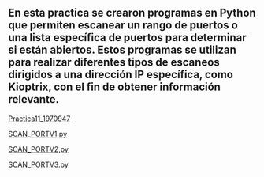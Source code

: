 ## En esta practica se crearon programas en Python que permiten escanear un rango de puertos o una lista específica de puertos para determinar si están abiertos. Estos programas se utilizan para realizar diferentes tipos de escaneos dirigidos a una dirección IP específica, como Kioptrix, con el fin de obtener información relevante.

[Practica11_1970947](https://github.com/JaRoCal/PIA_LAB_PC/blob/0c2c7678a021ceec00d1d001dcbcaf8f4ebd7432/Escaner%20de%20puertos/Practica11_1970947.py)

[SCAN_PORTV1.py](https://github.com/JaRoCal/PIA_LAB_PC/blob/7212b38d7a7d4494cdeebda42eb7870c4289f672/Escaner%20de%20puertos/SCAN_PORTV1.py)

[SCAN_PORTV2,py](https://github.com/JaRoCal/PIA_LAB_PC/blob/493203d4d297ae72d1fce144e2a8bcb40417dac7/Escaner%20de%20puertos/SCAN_PORTV2.py)

[SCAN_PORTV3.py](https://github.com/JaRoCal/PIA_LAB_PC/blob/e0387436a4a1991081dec065117e743fcda8b674/Escaner%20de%20puertos/SCAN_PORTV3.py)
